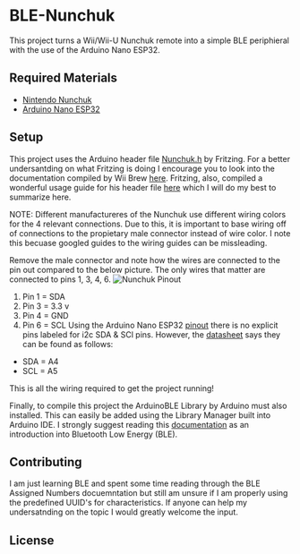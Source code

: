 # BLE-Nunchuk
This project turns a Wii/Wii-U Nunchuk remote into a simple BLE periphieral with the use of the Arduino Nano ESP32.

## Required Materials
- [Nintendo Nunchuk](https://www.nintendo.com/store/products/nunchuk-black-77944/)
- [Arduino Nano ESP32](https://store.arduino.cc/products/nano-esp32 "@embed")

## Setup
 This project uses the Arduino header file [Nunchuk.h](https://github.com/infusion/Fritzing/blob/master/Nunchuk/Nunchuk.h) by Fritzing.  For a better undersantding on what Fritzing is doing I encourage you to look into the documentation compiled by Wii Brew [here](http://wiibrew.org/wiki/Wiimote/Extension_Controllers/Nunchuck).  Fritzing, also, compiled a wonderful usage guide for his header file [here](https://www.xarg.org/2016/12/using-a-wii-nunchuk-with-arduino/) which I will do my best to summarize here.

 NOTE: Different manufactureres of the Nunchuk use different wiring colors for the 4 relevant connections.  Due to this, it is important to base wiring off of connections to the propietary male connector instead of wire color.  I note this becuase googled guides to the wiring guides can be missleading.

 Remove the male connector and note how the wires are connected to the pin out compared to the below picture.  The only wires that matter are connected to pins 1, 3, 4, 6.
 ![Nunchuk Pinout](https://github.com/gregoryPowell/BLE-Nunchuk/blob/main/imgs/nunchuk-plug-schematic.png)
 1. Pin 1 = SDA
 1. Pin 3 = 3.3 v
 1. Pin 4 = GND
 1. Pin 6 = SCL
 Using the Arduino Nano ESP32 [pinout](https://docs.arduino.cc/hardware/nano-esp32) there is no explicit pins labeled for i2c SDA & SCl pins.  However, the [datasheet](https://docs.arduino.cc/resources/datasheets/ABX00083-datasheet.pdf) says they can be found as follows:
 * SDA = A4
 * SCL = A5
 
 This is all the wiring required to get the project running!

 Finally, to compile this project the ArduinoBLE Library by Arduino must also installed.  This can easily be added using the Library Manager built into Arduino IDE.  I strongly suggest reading this [documentation](https://www.arduino.cc/reference/en/libraries/arduinoble/) as an introduction into Bluetooth Low Energy (BLE).

 ## Contributing
 I am just learning BLE and spent some time reading through the BLE Assigned Numbers docuemntation but still am unsure if I am properly using the predefined UUID's for characteristics.  If anyone can help my undersatnding on the topic I would greatly welcome the input.

 ## License

 
